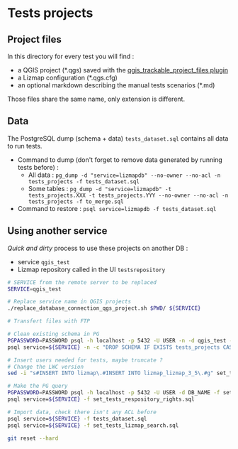 # Tests projects

## Project files

In this directory for every test you will find :

* a QGIS project (*.qgs) saved with the [qgis_trackable_project_files plugin](https://github.com/opengisch/qgis_trackable_project_files)
* a Lizmap configuration (*.qgs.cfg)
* an optional markdown describing the manual tests scenarios (*.md)

Those files share the same name, only extension is different.

## Data

The PostgreSQL dump (schema + data) `tests_dataset.sql` contains all data to run tests.
* Command to dump (don't forget to remove data generated by running tests before) :
    * All data : `pg_dump -d "service=lizmapdb" --no-owner --no-acl -n tests_projects -f tests_dataset.sql`
    * Some tables : `pg_dump -d "service=lizmapdb" -t tests_projects.XXX -t tests_projects.YYY --no-owner --no-acl -n tests_projects -f to_merge.sql`
* Command to restore : `psql service=lizmapdb -f tests_dataset.sql`

## Using another service

*Quick and dirty* process to use these projects on another DB :

* service `qgis_test`
* Lizmap repository called in the UI `testsrepository`

```bash
# SERVICE from the remote server to be replaced
SERVICE=qgis_test

# Replace service name in QGIS projects
./replace_database_connection_qgs_project.sh $PWD/ ${SERVICE}

# Transfert files with FTP

# Clean existing schema in PG
PGPASSWORD=PASSWORD psql -h localhost -p 5432 -U USER -n -d qgis_test -c "DROP SCHEMA IF EXISTS tests_projects CASCADE"
psql service=${SERVICE} -n -c "DROP SCHEMA IF EXISTS tests_projects CASCADE"

# Insert users needed for tests, maybe truncate ?
# Change the LWC version
sed -i "s#INSERT INTO lizmap\.#INSERT INTO lizmap_lizmap_3_5\.#g" set_tests_respository_rights.sql 

# Make the PG query
PGPASSWORD=PASSWORD psql -h localhost -p 5432 -U USER -d DB_NAME -f set_tests_respository_rights.sql
psql service=${SERVICE} -f set_tests_respository_rights.sql

# Import data, check there isn't any ACL before
psql service=${SERVICE} -f tests_dataset.sql
psql service=${SERVICE} -f set_tests_lizmap_search.sql

git reset --hard
```
